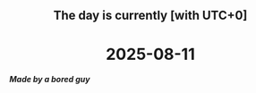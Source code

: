 <h2 align=center>The day is currently [with UTC+0]</h2>
<h1 align=center><!--TIME BEGIN-->2025-08-11<!--TIME END--></h1>
<h5>Made by a bored guy</h5>
